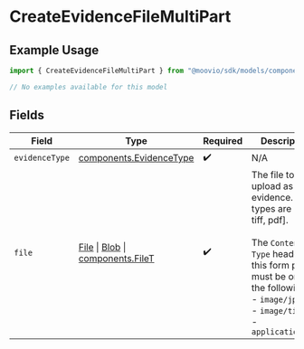 # CreateEvidenceFileMultiPart

## Example Usage

```typescript
import { CreateEvidenceFileMultiPart } from "@moovio/sdk/models/components";

// No examples available for this model
```

## Fields

| Field                                                                                                                                                                                                  | Type                                                                                                                                                                                                   | Required                                                                                                                                                                                               | Description                                                                                                                                                                                            |
| ------------------------------------------------------------------------------------------------------------------------------------------------------------------------------------------------------ | ------------------------------------------------------------------------------------------------------------------------------------------------------------------------------------------------------ | ------------------------------------------------------------------------------------------------------------------------------------------------------------------------------------------------------ | ------------------------------------------------------------------------------------------------------------------------------------------------------------------------------------------------------ |
| `evidenceType`                                                                                                                                                                                         | [components.EvidenceType](../../models/components/evidencetype.md)                                                                                                                                     | :heavy_check_mark:                                                                                                                                                                                     | N/A                                                                                                                                                                                                    |
| `file`                                                                                                                                                                                                 | [File](https://developer.mozilla.org/en-US/docs/Web/API/File) \| [Blob](https://developer.mozilla.org/en-US/docs/Web/API/Blob) \| [components.FileT](../../models/components/filet.md)                 | :heavy_check_mark:                                                                                                                                                                                     | The file to upload as evidence. Valid types are [jpeg, tiff, pdf].<br/><br/>The `Content-Type` header for this form part must be one of the following:<br/>  - `image/jpeg`<br/>  - `image/tiff`<br/>  - `application/pdf` |